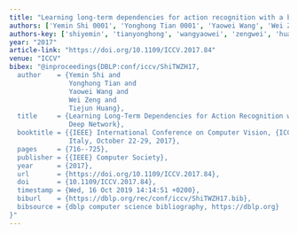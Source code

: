 ```yaml
---
title: "Learning long-term dependencies for action recognition with a biologically-inspired deep network"
authors: ['Yemin Shi 0001', 'Yonghong Tian 0001', 'Yaowei Wang', 'Wei Zeng', 'Tiejun Huang']
authors-key: ['shiyemin', 'tianyonghong', 'wangyaowei', 'zengwei', 'huangtiejun']
year: "2017"
article-link: "https://doi.org/10.1109/ICCV.2017.84"
venue: "ICCV"
bibex: "@inproceedings{DBLP:conf/iccv/ShiTWZH17,
  author    = {Yemin Shi and
               Yonghong Tian and
               Yaowei Wang and
               Wei Zeng and
               Tiejun Huang},
  title     = {Learning Long-Term Dependencies for Action Recognition with a Biologically-Inspired
               Deep Network},
  booktitle = {{IEEE} International Conference on Computer Vision, {ICCV} 2017, Venice,
               Italy, October 22-29, 2017},
  pages     = {716--725},
  publisher = {{IEEE} Computer Society},
  year      = {2017},
  url       = {https://doi.org/10.1109/ICCV.2017.84},
  doi       = {10.1109/ICCV.2017.84},
  timestamp = {Wed, 16 Oct 2019 14:14:51 +0200},
  biburl    = {https://dblp.org/rec/conf/iccv/ShiTWZH17.bib},
  bibsource = {dblp computer science bibliography, https://dblp.org}
}"
---
```

